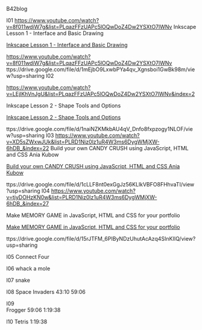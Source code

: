 B42blog

l01
https://www.youtube.com/watch?v=8f011wdiW7g&list=PLqazFFzUAPc5lOQwDoZ4Dw2YSXtO7lWNv
Inkscape Lesson 1 - Interface and Basic Drawing

<a href='https://www.youtube.com/watch?v=8f011wdiW7g&list=PLqazFFzUAPc5lOQwDoZ4Dw2YSXtO7lWNv'>Inkscape Lesson 1 - Interface and Basic Drawing</a>

https://www.youtube.com/watch?v=8f011wdiW7g&list=PLqazFFzUAPc5lOQwDoZ4Dw2YSXtO7lWNv
ttps://drive.google.com/file/d/1mEjbO9LxwbPYa4qv_Xgnsboi1GwBk98m/view?usp=sharing
l02

https://www.youtube.com/watch?v=LEjlKhVnJgU&list=PLqazFFzUAPc5lOQwDoZ4Dw2YSXtO7lWNv&index=2

Inkscape Lesson 2 - Shape Tools and Options

<a href='https://www.youtube.com/watch?v=LEjlKhVnJgU&list=PLqazFFzUAPc5lOQwDoZ4Dw2YSXtO7lWNv&index=2'>Inkscape Lesson 2 - Shape Tools and Options</a>


ttps://drive.google.com/file/d/1naiNZKMkbAU4qV_Dnfo8fxpzogy1NLOF/view?usp=sharing
l03
https://www.youtube.com/watch?v=XD5sZWxwJUk&list=PLRD1Niz0lz1uR4W3ms6DygWMjXW-6hDB_&index=22
Build your own CANDY CRUSH using JavaScript, HTML and CSS Ania Kubow

<a href='https://www.youtube.com/watch?v=XD5sZWxwJUk&list=PLRD1Niz0lz1uR4W3ms6DygWMjXW-6hDB_&index=22'>Build your own CANDY CRUSH using JavaScript, HTML and CSS Ania Kubow</a>


ttps://drive.google.com/file/d/1cLLF8nt0exGgJz56KLlkVBFO8FHhvaTI/view?usp=sharing
l04
https://www.youtube.com/watch?v=tjyDOHzKN0w&list=PLRD1Niz0lz1uR4W3ms6DygWMjXW-6hDB_&index=27

Make MEMORY GAME in JavaScript, HTML and CSS for your portfolio

<a href='https://www.youtube.com/watch?v=tjyDOHzKN0w&list=PLRD1Niz0lz1uR4W3ms6DygWMjXW-6hDB_&index=27'>Make MEMORY GAME in JavaScript, HTML and CSS for your portfolio</a>


ttps://drive.google.com/file/d/15rJTFM_6PIByNDzUhutAcAzq4SInKIIQ/view?usp=sharing

l05
Connect Four
<source src="https://drive.google.com/uc?export=view&id=17FH9DbhL53ARPDt5GjbwOisop9319mxS" type="audio/mpeg">



l06
whack a mole
<source src="https://drive.google.com/uc?export=view&id=1hDOvv2ALuiuWlnLQMYWJ81SBowNVatCq" type="audio/mpeg">





l07
snake
<source src="https://drive.google.com/uc?export=view&id=1Ju9UM7p1okpK_C6a3ad4JKFbkPGvEXCq" type="audio/mpeg">




l08
 Space Invaders 
 43:10
 59:06
<source src="https://drive.google.com/uc?export=view&id=1658ThxrAV0Cxknu2kn9z2-arESzjxRCm" type="audio/mpeg">





l09    
Frogger
59:06
1:19:38
<source src="https://drive.google.com/uc?export=view&id=1xEwwZoT8Kp0xBnDrMbItjwpeSj7K8v65" type="audio/mpeg">



l10
Tetris
1:19:38
<source src="https://drive.google.com/uc?export=view&id=1A_JoQfyCvT_a9fgYkW3BXEendzLmvdhh" type="audio/mpeg">






